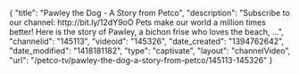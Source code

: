 {
    "title": "Pawley the Dog - A Story from Petco",
    "description": "Subscribe to our channel: http:\/\/bit.ly\/12dY9oO Pets make our world a million times better! Here is the story of Pawley, a bichon frise who loves the beach, ...",
    "channelid": "145113",
    "videoid": "145326",
    "date_created": "1394762642",
    "date_modified": "1418181182",
    "type": "captivate",
    "layout": "channelVideo",
    "url": "\/petco-tv\/pawley-the-dog-a-story-from-petco\/145113-145326"
}
